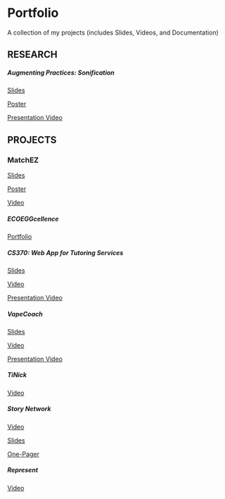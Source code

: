 # Portfolio
A collection of my projects (includes Slides, Videos, and Documentation) 

## RESEARCH

##### Augmenting Practices: Sonification
[Slides](https://github.com/tinataleb/Portfolio/blob/master/Research/Tina_Taleb_AugmentedPractices_SLIDES.pdf)

[Poster](https://github.com/tinataleb/Portfolio/blob/master/Research/Tina_Taleb_AugmentedPractices_POSTER.pdf)

[Presentation Video](https://www.youtube.com/watch?v=rOJZbfa-NO0)


## PROJECTS

### MatchEZ
[Slides](https://github.com/tinataleb/Portfolio/blob/master/MatchEZ/Tina_Taleb_MatchEZ_SLIDES.pdf)

[Poster](https://github.com/tinataleb/Portfolio/blob/master/MatchEZ/Tina_Taleb_MatchEZ_POSTER.pdf)

[Video](https://www.youtube.com/watch?v=bSh9xLlnt78&list=PLbok9t2URfW0scBCNElaHVW_v0cS2AaGL&index=32)

##### ECOEGGcellence
[Portfolio](https://github.com/tinataleb/Portfolio/blob/master/Tina_Taleb_ECOEGGcellence.pdf)

##### CS370: Web App for Tutoring Services
[Slides](https://github.com/tinataleb/Portfolio/blob/master/Tina_Taleb_CS370_SLIDES.pdf)

[Video](https://www.youtube.com/watch?v=0lJGAX65tao)

[Presentation Video]()


##### VapeCoach
[Slides](https://github.com/tinataleb/Portfolio/blob/master/VapeCoach/Tina_Taleb_VapeCoach_SLIDES.pdf)

[Video](https://www.youtube.com/watch?v=kheRFw0y0mU)

[Presentation Video](https://www.youtube.com/watch?v=kheRFw0y0mU)


##### TiNick
[Video](https://www.youtube.com/watch?v=Ovc0pRsrq_w)

##### Story Network
[Video](https://www.youtube.com/watch?v=oXbghTwdVco)

[Slides]()

[One-Pager]()

##### Represent
[Video](https://www.youtube.com/watch?v=18u4e_CLlTA)




